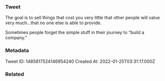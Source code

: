 ### Tweet
The goal is to sell things that cost you very little that other people will value very much…that no one else is able to provide. 

Sometimes people forget the simple stuff in their journey to “build a company.”

### Metadata
Tweet ID: 1485817524146954240
Created At: 2022-01-25T03:31:17.000Z

### Related


